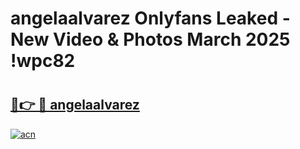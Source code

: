 # angelaalvarez Onlyfans Leaked - New Video & Photos March 2025 !wpc82

# <h2><a href="https://f63g0u.iuczelnia.edu.pl?title=angelaalvarez&ref=wpc82">🔗👉 🔴 angelaalvarez</a></h2>

[![acn](https://github.com/user-attachments/assets/0f9c940e-d8b0-45ae-aac7-cd30a18b3e1c)](https://f63g0u.iuczelnia.edu.pl?title=angelaalvarez&ref=wpc82)

